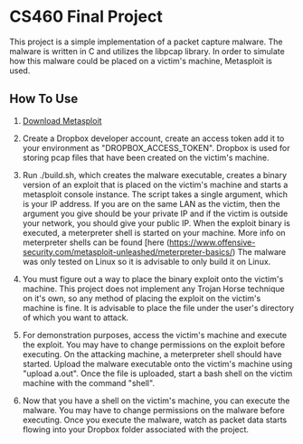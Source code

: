 # CS460 Final Project

This project is a simple implementation of a packet capture malware. The malware is written in C and utilizes the libpcap library. 
In order to simulate how this malware could be placed on a victim's machine, Metasploit is used. 

## How To Use

1. [Download Metasploit](https://www.rapid7.com/products/metasploit/download/)

2. Create a Dropbox developer account, create an access token add it to your environment as "DROPBOX_ACCESS_TOKEN". 
   Dropbox is used for storing pcap files that have been created on the victim's machine.
   
3. Run ./build.sh, which creates the malware executable, creates a binary version of an exploit that is placed on the victim's machine and starts a metasploit console instance. The script takes a single argument, which is your IP address. If you are on the same LAN as the victim, then the argument you give should be your private IP and if the victim is outside your network, you should give your public IP. When the exploit binary is executed, a meterpreter shell is started on your machine. More info on meterpreter shells can be found [here  (https://www.offensive-security.com/metasploit-unleashed/meterpreter-basics/) The malware was only tested on Linux so it is advisable to only build it on Linux.

4. You must figure out a way to place the binary exploit onto the victim's machine. This project does not implement any Trojan Horse technique on it's own, so any method of placing the exploit on the victim's machine is fine. It is advisable to place the file under the user's directory of which you want to attack.

5. For demonstration purposes, access the victim's machine and execute the exploit. You may have to change permissions on the exploit before executing. On the attacking machine, a meterpreter shell should have started. Upload the malware executable onto the victim's machine using "upload a.out". Once the file is uploaded, start a bash shell on the victim machine with the command "shell". 

6. Now that you have a shell on the victim's machine, you can execute the malware. You may have to change permissions on the malware before executing. Once you execute the malware, watch as packet data starts flowing into your Dropbox folder associated with the project.

